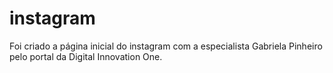 # instagram

Foi criado a página inicial do instagram com a especialista Gabriela Pinheiro pelo portal da Digital Innovation One.
